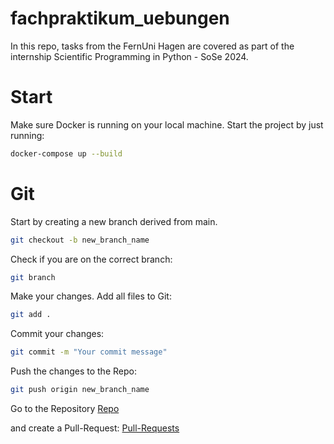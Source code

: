 # fachpraktikum_uebungen
In this repo, tasks from the FernUni Hagen are covered as part of the internship Scientific Programming in Python - SoSe 2024.

# Start
Make sure Docker is running on your local machine.
Start the project by just running:

```bash
docker-compose up --build
```

# Git
Start by creating a new branch derived from main.
```bash
git checkout -b new_branch_name
```
Check if you are on the correct branch:
```bash
git branch
```
Make your changes.
Add all files to Git:
```bash
git add .
```
Commit your changes:
```bash
git commit -m "Your commit message"
```
Push the changes to the Repo:
```bash
git push origin new_branch_name
```
Go to the Repository
[Repo](https://github.com/DanielLanghann/fachpraktikum_uebungen)

and create a Pull-Request:
[Pull-Requests](https://github.com/DanielLanghann/fachpraktikum_uebungen/pulls)
